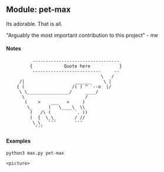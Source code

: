 ## Module: pet-max

Its adorable. That is all.

"Arguably the most important contribution to this project" - me


#### Notes

```
          ---------------------------------
         {            Quote here           }
          --------------------------     --
                                    \   /
     /|                   ______     \ |
    { (                  /( ) ^ `--o  |/
     \ \________________/     ____/
      \                       /
       (    >    ___   >     )
        \_      )   \____\  \\
         )   /\ (         `. ))
         (  {  \_\_       / //
          \_\_  '''       '''
           '''
```


#### Examples

```
python3 max.py pet-max

<picture>
```
